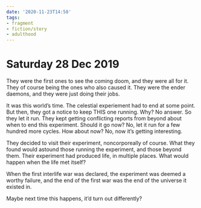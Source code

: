 ```yaml
---
date: '2020-11-23T14:58'
tags:
- fragment
- fiction/story
- adulthood
---
```


# Saturday 28 Dec 2019

They were the first ones to see the coming doom, and they were all for
it. They of course being the ones who also caused it. They were the
ender daemons, and they were just doing their jobs.

It was this world’s time. The celestial experiement had to end at some
point. But then, they got a notice to keep THIS one running. Why? No
answer. So they let it run. They kept getting conflicting reports from
beyond about when to end this experiment. Should it go now? No, let it
run for a few hundred more cycles. How about now? No, now it’s getting
interesting.

They decided to visit their experiment, noncorporeally of course. What
they found would astound those running the experiment, and those beyond
them. Their experiment had produced life, in multiple places. What would
happen when the life met itself?

When the first interlife war was declared, the experiment was deemed a
worthy failure, and the end of the first war was the end of the universe
it existed in.

Maybe next time this happens, it’d turn out differently?
